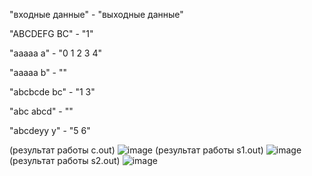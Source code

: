"входные данные" - "выходные данные"

"ABCDEFG BC" - "1"

"aaaaa a" - "0 1 2 3 4"

"aaaaa b" - ""

"abcbcde bc" - "1 3"

"abc abcd" - ""

"abcdeyy y" - "5 6"

(результат работы c.out)
![image](https://user-images.githubusercontent.com/61345502/199716437-6e00bd02-0eb2-4609-b7b7-63c0d8fd68fd.png)
(результат работы s1.out)
![image](https://user-images.githubusercontent.com/61345502/199719411-ddb9b073-2309-4a84-a588-1bedd9d0295b.png)
(результат работы s2.out)
![image](https://user-images.githubusercontent.com/61345502/199740206-32c0a9d2-a8ad-4741-9cb8-ab9b4a9622e3.png)
